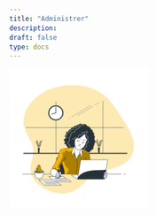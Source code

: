 ```yaml
---
title: "Administrer"
description:
draft: false
type: docs
---
```


<img src="./cdc-illustration-administrer.png" alt="Administrer" style="width: 50%;">